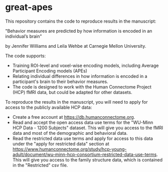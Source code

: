 # great-apes

This repository contains the code to reproduce results in the manuscript:

"Behavior measures are predicted by how information is encoded in an individual’s brain"

by Jennifer Williams and Leila Wehbe at Carnegie Mellon University.


The code supports:
- Training ROI-level and voxel-wise encoding models, including Average Participant Encoding models (APEs)
- Relating individual differences in how information is encoded in a participant's brain to their behavior measures.
- The code is designed to work with the Human Connectome Project (HCP) fMRI data, but could be adapted for other datasets.

To reproduce the results in the manuscript, you will need to apply for access to the publicly available HCP data:
- Create a free account at https://db.humanconnectome.org.
- Read and accept the open access data use terms for the "WU-Minn HCP Data - 1200 Subjects" dataset. This will give you access to the fMRI data and most of the demographic and behavioral data. 
- Read the restricted data use terms and apply for access to this data under the "apply for restricted data" section at https://www.humanconnectome.org/study/hcp-young-adult/document/wu-minn-hcp-consortium-restricted-data-use-terms. This will give you access to the family structure data, which is contained in the "Restricted" csv file.
